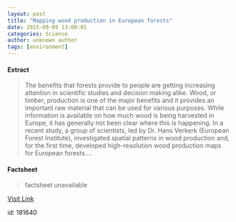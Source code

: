 ```yaml
---
layout: post
title: "Mapping wood production in European forests"
date: 2015-09-09 13:00:01
categories: Science
author: unknown author
tags: [environment]
---
```



#### Extract
>The benefits that forests provide to people are getting increasing attention in scientific studies and decision making alike. Wood, or timber, production is one of the major benefits and it provides an important raw material that can be used for various purposes. While information is available on how much wood is being harvested in Europe, it has generally not been clear where this is happening. In a recent study, a group of scientists, led by Dr. Hans Verkerk (European Forest Institute), investigated spatial patterns in wood production and, for the first time, developed high-resolution wood production maps for European forests....

#### Factsheet
>factsheet unavailable

[Visit Link](http://phys.org/news/2015-09-wood-production-european-forests.html)

id:  181640
